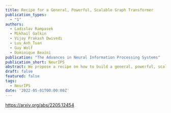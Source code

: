 ```yaml
---
title: Recipe for a General, Powerful, Scalable Graph Transformer
publication_types:
  - "1"
authors:
  - Ladislav Rampasek
  - Mikhail Galkin
  - Vijay Prakash Dwivedi
  - Luu_Anh_Tuan
  - Guy Wolf
  - Dominique Beaini
publication: "The Advances in Neural Information Processing Systems"
publication_short: NeurIPS
abstract: We propose a recipe on how to build a general, powerful, scalable (GPS) graph Transformer with linear complexity and state-of-the-art results on a diverse set of benchmarks. Graph Transformers (GTs) have gained popularity in the field of graph representation learning with a variety of recent publications but they lack a common foundation about what constitutes a good positional or structural encoding, and what differentiates them. In this paper, we summarize the different types of encodings with a clearer definition and categorize them as being local, global or relative. The prior GTs are constrained to small graphs with a few hundred nodes, here we propose the first architecture with a complexity linear in the number of nodes and edges O(N+E) by decoupling the local real-edge aggregation from the fully-connected Transformer. We argue that this decoupling does not negatively affect the expressivity, with our architecture being a universal function approximator on graphs. Our GPS recipe consists of choosing 3 main ingredients:(i) positional/structural encoding, (ii) local message-passing mechanism, and (iii) global attention mechanism. We provide a modular framework GraphGPS that supports multiple types of encodings and that provides efficiency and scalability both in small and large graphs. We test our architecture on 16 benchmarks and show highly competitive results in all of them, show-casing the empirical benefits gained by the modularity and the combination of different strategies.
draft: false
featured: false
tags:
  - NeurIPS
date: '2022-05-01T00:00:00Z'
---
```

https://arxiv.org/abs/2205.12454